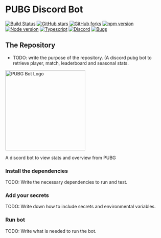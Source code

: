 # PUBG Discord Bot

[![Build Status](https://travis-ci.org/MEGACAT-studio/pubg-discord-bot.svg?branch=master)](https://travis-ci.org/megacat-studio/pubg-discord-bot)
[![GitHub stars](https://img.shields.io/github/stars/megacat-studio/pubg-discord-bot.svg)](https://github.com/megacat-studio/pubg-discord-bot/stargazers)
[![GitHub forks](https://img.shields.io/github/forks/megacat-studio/pubg-discord-bot.svg)](https://github.com/megacat-studio/pubg-discord-bot/network)
[![npm version](https://img.shields.io/badge/npm-v6.11.3-blue.svg)](https://www.npmjs.com/)
[![Node version](https://img.shields.io/badge/node-v11.5.0-blue.svg)](https://nodejs.org/en/)
[![Typescript](https://img.shields.io/badge/typescript-v3.6.3-blue.svg)](https://www.npmjs.com/package/typescript)
[![Discord](https://discordapp.com/api/guilds/627928755452772361/widget.png?style=shield)](https://discord.gg/cHtMxn)
[![Bugs](https://img.shields.io/github/issues/megacat-studio/pubg-discord-bot/bug.svg)](https://github.com/megacat-studio/pubg-discord-bot/issues?utf8=✓&q=is%3Aissue+is%3Aopen+label%3Abug)

## The Repository

- TODO: write the purpose of the repository. (A discord pubg bot to retrieve player, match, leaderboard and seasonal stats.

<img width="250" src="https://i.imgur.com/mlVhzVq.png" alt="PUBG Bot Logo">

A discord bot to view stats and overview from PUBG

### Install the dependencies

TODO: Write the necessary dependencies to run and test.

### Add your secrets

TODO: Write down how to include secrets and environmental variables.

### Run bot

TODO: Write what is needed to run the bot.
